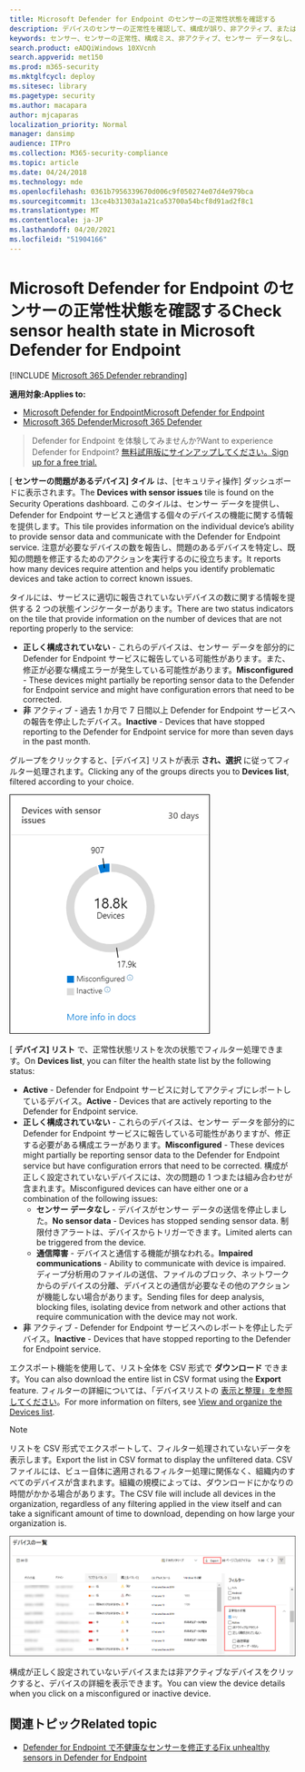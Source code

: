 ```yaml
---
title: Microsoft Defender for Endpoint のセンサーの正常性状態を確認する
description: デバイスのセンサーの正常性を確認して、構成が誤り、非アクティブ、またはセンサー データを報告していないデバイスを特定します。
keywords: センサー、センサーの正常性、構成ミス、非アクティブ、センサー データなし、センサー データ、通信障害、通信障害
search.product: eADQiWindows 10XVcnh
search.appverid: met150
ms.prod: m365-security
ms.mktglfcycl: deploy
ms.sitesec: library
ms.pagetype: security
ms.author: macapara
author: mjcaparas
localization_priority: Normal
manager: dansimp
audience: ITPro
ms.collection: M365-security-compliance
ms.topic: article
ms.date: 04/24/2018
ms.technology: mde
ms.openlocfilehash: 0361b7956339670d006c9f050274e07d4e979bca
ms.sourcegitcommit: 13ce4b31303a1a21ca53700a54bcf8d91ad2f8c1
ms.translationtype: MT
ms.contentlocale: ja-JP
ms.lasthandoff: 04/20/2021
ms.locfileid: "51904166"
---
```

# <a name="check-sensor-health-state-in-microsoft-defender-for-endpoint"></a><span data-ttu-id="9cf36-104">Microsoft Defender for Endpoint のセンサーの正常性状態を確認する</span><span class="sxs-lookup"><span data-stu-id="9cf36-104">Check sensor health state in Microsoft Defender for Endpoint</span></span>

[!INCLUDE [Microsoft 365 Defender rebranding](../../includes/microsoft-defender.md)]

<span data-ttu-id="9cf36-105">**適用対象:**</span><span class="sxs-lookup"><span data-stu-id="9cf36-105">**Applies to:**</span></span>
- [<span data-ttu-id="9cf36-106">Microsoft Defender for Endpoint</span><span class="sxs-lookup"><span data-stu-id="9cf36-106">Microsoft Defender for Endpoint</span></span>](https://go.microsoft.com/fwlink/p/?linkid=2154037)
- [<span data-ttu-id="9cf36-107">Microsoft 365 Defender</span><span class="sxs-lookup"><span data-stu-id="9cf36-107">Microsoft 365 Defender</span></span>](https://go.microsoft.com/fwlink/?linkid=2118804)

><span data-ttu-id="9cf36-108">Defender for Endpoint を体験してみませんか?</span><span class="sxs-lookup"><span data-stu-id="9cf36-108">Want to experience Defender for Endpoint?</span></span> [<span data-ttu-id="9cf36-109">無料試用版にサインアップしてください。</span><span class="sxs-lookup"><span data-stu-id="9cf36-109">Sign up for a free trial.</span></span>](https://www.microsoft.com/microsoft-365/windows/microsoft-defender-atp?ocid=docs-wdatp-checksensor-abovefoldlink)

<span data-ttu-id="9cf36-110">[ **センサーの問題があるデバイス] タイル** は、[セキュリティ操作] ダッシュボードに表示されます。</span><span class="sxs-lookup"><span data-stu-id="9cf36-110">The **Devices with sensor issues** tile is found on the Security Operations dashboard.</span></span> <span data-ttu-id="9cf36-111">このタイルは、センサー データを提供し、Defender for Endpoint サービスと通信する個々のデバイスの機能に関する情報を提供します。</span><span class="sxs-lookup"><span data-stu-id="9cf36-111">This tile provides information on the individual device’s ability to provide sensor data and communicate with the Defender for Endpoint service.</span></span> <span data-ttu-id="9cf36-112">注意が必要なデバイスの数を報告し、問題のあるデバイスを特定し、既知の問題を修正するためのアクションを実行するのに役立ちます。</span><span class="sxs-lookup"><span data-stu-id="9cf36-112">It reports how many devices require attention and helps you identify problematic devices and take action to correct known issues.</span></span>

<span data-ttu-id="9cf36-113">タイルには、サービスに適切に報告されていないデバイスの数に関する情報を提供する 2 つの状態インジケーターがあります。</span><span class="sxs-lookup"><span data-stu-id="9cf36-113">There are two status indicators on the tile that provide information on the number of devices that are not reporting properly to the service:</span></span>
- <span data-ttu-id="9cf36-114">**正しく構成されていない** - これらのデバイスは、センサー データを部分的に Defender for Endpoint サービスに報告している可能性があります。また、修正が必要な構成エラーが発生している可能性があります。</span><span class="sxs-lookup"><span data-stu-id="9cf36-114">**Misconfigured** - These devices might partially be reporting sensor data to the Defender for Endpoint service and might have configuration errors that need to be corrected.</span></span>
- <span data-ttu-id="9cf36-115">**非** アクティブ - 過去 1 か月で 7 日間以上 Defender for Endpoint サービスへの報告を停止したデバイス。</span><span class="sxs-lookup"><span data-stu-id="9cf36-115">**Inactive** - Devices that have stopped reporting to the Defender for Endpoint service for more than seven days in the past month.</span></span>

<span data-ttu-id="9cf36-116">グループをクリックすると、[デバイス] リストが表示 **され、選択** に従ってフィルター処理されます。</span><span class="sxs-lookup"><span data-stu-id="9cf36-116">Clicking any of the groups directs you to **Devices list**, filtered according to your choice.</span></span>

![センサーの問題があるデバイスタイルのスクリーンショット](images/atp-devices-with-sensor-issues-tile.png)

<span data-ttu-id="9cf36-118">[ **デバイス] リスト** で、正常性状態リストを次の状態でフィルター処理できます。</span><span class="sxs-lookup"><span data-stu-id="9cf36-118">On **Devices list**, you can filter the health state list by the following status:</span></span>
- <span data-ttu-id="9cf36-119">**Active** - Defender for Endpoint サービスに対してアクティブにレポートしているデバイス。</span><span class="sxs-lookup"><span data-stu-id="9cf36-119">**Active** - Devices that are actively reporting to the Defender for Endpoint service.</span></span>
- <span data-ttu-id="9cf36-120">**正しく構成されていない** - これらのデバイスは、センサー データを部分的に Defender for Endpoint サービスに報告している可能性がありますが、修正する必要がある構成エラーがあります。</span><span class="sxs-lookup"><span data-stu-id="9cf36-120">**Misconfigured** - These devices might partially be reporting sensor data to the Defender for Endpoint service but have configuration errors that need to be corrected.</span></span> <span data-ttu-id="9cf36-121">構成が正しく設定されていないデバイスには、次の問題の 1 つまたは組み合わせが含まれます。</span><span class="sxs-lookup"><span data-stu-id="9cf36-121">Misconfigured devices can have either one or a combination of the following issues:</span></span>
  - <span data-ttu-id="9cf36-122">**センサー データなし** - デバイスがセンサー データの送信を停止しました。</span><span class="sxs-lookup"><span data-stu-id="9cf36-122">**No sensor data** - Devices has stopped sending sensor data.</span></span> <span data-ttu-id="9cf36-123">制限付きアラートは、デバイスからトリガーできます。</span><span class="sxs-lookup"><span data-stu-id="9cf36-123">Limited alerts can be triggered from the device.</span></span>
  - <span data-ttu-id="9cf36-124">**通信障害** - デバイスと通信する機能が損なわれる。</span><span class="sxs-lookup"><span data-stu-id="9cf36-124">**Impaired communications** - Ability to communicate with device is impaired.</span></span> <span data-ttu-id="9cf36-125">ディープ分析用のファイルの送信、ファイルのブロック、ネットワークからのデバイスの分離、デバイスとの通信が必要なその他のアクションが機能しない場合があります。</span><span class="sxs-lookup"><span data-stu-id="9cf36-125">Sending files for deep analysis, blocking files, isolating device from network and other actions that require communication with the device may not work.</span></span>
- <span data-ttu-id="9cf36-126">**非** アクティブ - Defender for Endpoint サービスへのレポートを停止したデバイス。</span><span class="sxs-lookup"><span data-stu-id="9cf36-126">**Inactive** - Devices that have stopped reporting to the Defender for Endpoint service.</span></span>

<span data-ttu-id="9cf36-127">エクスポート機能を使用して、リスト全体を CSV 形式で **ダウンロード** できます。</span><span class="sxs-lookup"><span data-stu-id="9cf36-127">You can also download the entire list in CSV format using the **Export** feature.</span></span> <span data-ttu-id="9cf36-128">フィルターの詳細については、「デバイスリストの [表示と整理」を参照してください](machines-view-overview.md)。</span><span class="sxs-lookup"><span data-stu-id="9cf36-128">For more information on filters, see [View and organize the Devices list](machines-view-overview.md).</span></span>

>[!NOTE]
><span data-ttu-id="9cf36-129">リストを CSV 形式でエクスポートして、フィルター処理されていないデータを表示します。</span><span class="sxs-lookup"><span data-stu-id="9cf36-129">Export the list in CSV format to display the unfiltered data.</span></span> <span data-ttu-id="9cf36-130">CSV ファイルには、ビュー自体に適用されるフィルター処理に関係なく、組織内のすべてのデバイスが含まれます。組織の規模によっては、ダウンロードにかなりの時間がかかる場合があります。</span><span class="sxs-lookup"><span data-stu-id="9cf36-130">The CSV file will include all devices in the organization, regardless of any filtering applied in the view itself and can take a significant amount of time to download, depending on how large your organization is.</span></span>

![[デバイス] リスト ページのスクリーンショット](images/atp-devices-list-page.png)

<span data-ttu-id="9cf36-132">構成が正しく設定されていないデバイスまたは非アクティブなデバイスをクリックすると、デバイスの詳細を表示できます。</span><span class="sxs-lookup"><span data-stu-id="9cf36-132">You can view the device details when you click on a misconfigured or inactive device.</span></span>

## <a name="related-topic"></a><span data-ttu-id="9cf36-133">関連トピック</span><span class="sxs-lookup"><span data-stu-id="9cf36-133">Related topic</span></span>
- [<span data-ttu-id="9cf36-134">Defender for Endpoint で不健康なセンサーを修正する</span><span class="sxs-lookup"><span data-stu-id="9cf36-134">Fix unhealthy sensors in Defender for Endpoint</span></span>](fix-unhealthy-sensors.md)
